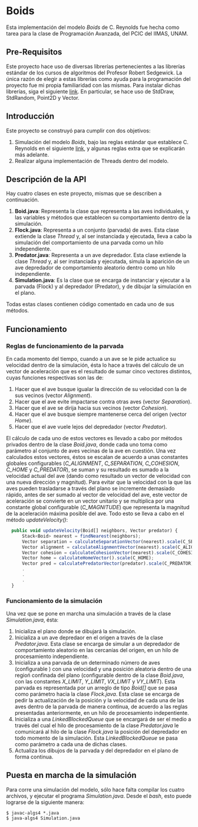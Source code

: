 # Boids
Esta implementación del modelo _Boids_ de C. Reynolds fue hecha como tarea para la clase de Programación Avanzada, del PCIC del IIMAS, UNAM.

## Pre-Requisitos

Este proyecto hace uso de diversas librerías pertenecientes a las librerías estándar de los cursos de algoritmos del Profesor Robert Sedgewick. La única razón de elegir a estas librerías como ayuda para la programación del proyecto fue mi propia familiaridad con las mismas. Para instalar dichas librerías, siga el siguiente
[link](https://introcs.cs.princeton.edu/java/stdlib/). En particular, se hace uso de StdDraw, StdRandom, Point2D y Vector.

## Introducción
Este proyecto se construyó para cumplir con dos objetivos:
1. Simulación del modelo _Boids_, bajo las reglas estándar que establece C. Reynolds en el siguiente [link](https://www.red3d.com/cwr/boids/), y algunas reglas extra que se explicarán más adelante.
2. Realizar alguna implementación de Threads dentro del modelo.

## Descripción de la API
Hay cuatro clases en este proyecto, mismas que se describen a continuación.
1. **Boid.java**: Representa la clase que representa a las aves individuales, y las variables y métodos que establecen su comportamiento dentro de la simulación.
2. **Flock.java**: Representa a un conjunto (parvada) de aves. Esta clase extiende la clase _Thread_ y, al ser instanciada y ejecutada, lleva a cabo la simulación del comportamiento de una parvada como un hilo independiente.
3. **Predator.java**: Representa a un ave depredador. Esta clase extiende la clase _Thread_ y, al ser instanciada y ejecutada, simula la aparición de un ave depredador de comportamiento aleatorio dentro como un hilo independiente.
4. **Simulation.java**: Es la clase que se encarga de instanciar y ejecutar a la parvada (Flock) y al depredador (Predator), y de dibujar la simulación en el plano.

Todas estas clases contienen código comentado en cada uno de sus métodos.

## Funcionamiento
### Reglas de funcionamiento de la parvada
En cada momento del tiempo, cuando a un ave se le pide actualice su velocidad dentro de la simulación, ésta lo hace a través del cálculo de un vector de aceleración que es el resultado de sumar cinco vectores distintos, cuyas funciones respectivas son las de:

1. Hacer que el ave busque igualar la dirección de su velocidad con la de sus vecinos (vector _Alignment_).
2. Hacer que el ave evite impactarse contra otras aves (vector _Separation_).
3. Hacer que el ave se dirija hacia sus vecinos (vector _Cohesion_).
4. Hacer que el ave busque siempre mantenerse cerca del origen (vector _Home_).
5. Hacer que el ave vuele lejos del depredador (vector _Predator_).

El cálculo de cada uno de estos vectores es llevado a cabo por métodos privados dentro de la clase *Boid.java*, donde cada uno toma como parámetro al conjunto de aves vecinas de la ave en cuestión. Una vez calculados estos vectores, éstos se escalan de acuerdo a unas constantes globales configurables (_C_ALIGNMENT_, _C_SEPARATION_, _C_COHESION_, _C_HOME_ y _C_PREDATOR_), se suman y su resultado es sumado a la velocidad actual del ave (dando como resultado un vector de velocidad con una nueva dirección y magnitud). Para evitar que la velocidad con la que las aves pueden trasladarse a través del plano se incremente demasiado rápido, antes de ser sumado al vector de velocidad del ave, este vector de aceleración se convierte en un vector unitario y se multiplica por una constante global configurable (_C_MAGNITUDE_) que representa la magnitud de la aceleración máxima posible del ave. Todo esto se lleva a cabo en el método _updateVelocity()_:

```javascript
  public void updateVelocity(Boid[] neighbors, Vector predator) {
      Stack<Boid> nearest = findNearest(neighbors);
      Vector separation = calculateSeparationVector(nearest).scale(C_SEPARATION);
      Vector alignment = calculateAlignmentVector(nearest).scale(C_ALIGNMENT);
      Vector cohesion = calculateCohesionVector(nearest).scale(C_COHESION);
      Vector home = calculateHomeVector().scale(C_HOME);
      Vector pred = calculatePredatorVector(predator).scale(C_PREDATOR);
      .
      .
      .
  }
```

### Funcionamiento de la simulación
Una vez que se pone en marcha una simulación a través de la clase *Simulation.java*, ésta:

1. Inicializa el plano donde se dibujará la simulación.
2. Inicializa a un ave depredaor en el origen a través de la clase *Predator.java*. Esta clase se encarga de simular a un depredador de comportamiento aleatorio en las cercanías del origen, en un hilo de procesamiento independiente.
3. Inicializa a una parvada de un determinado número de aves (configurable ) con una velocidad y una posición aleatoria dentro de una regioń confinada del plano (configurable dentro de la clase *Boid.java*, con las constantes _X_LIMIT_, _Y_LIMIT_, _VX_LIMIT_ y _VY_LIMIT_). Esta parvada es representada por un arreglo de tipo _Boid[]_ que se pasa como parámetro hacia la clase *Flock.java*. Esta clase se encarga de pedir la actualización de la posición y la velocidad de cada una de las aves dentro de la parvada de manera continua, de acuerdo a las reglas presentadas anteriormente, en un hilo de procesamiento indepentiente.
4. Inicializa a una _LinkedBlockedQueue_ que se encargará de ser el medio a través del cual el hilo de procesamiento de la clase *Predator.java* le comunicará al hilo de la clase *Flock.java* la posición del depredador en todo momento de la simulación. Esta _LinkedBlockedQueue_ se pasa como parámetro a cada una de dichas clases.
5. Actualiza los dibujos de la parvada y del depredador en el plano de forma continua.

## Puesta en marcha de la simulación
Para corre una simulación del modelo, sólo hace falta compilar los cuatro archivos, y ejecutar el programa *Simulation.java*. Desde el _bash_, esto puede lograrse de la siguiente manera:

```
$ javac-algs4 *.java
$ java-algs4 Simulation.java
```
